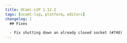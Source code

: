 ```yaml
---
title: OCaml-LSP 1.12.2
tags: [ocaml-lsp, platform, editors]
changelog: |
  ## Fixes
  
  - Fix shutting down an already closed socket (#740)
---
```


